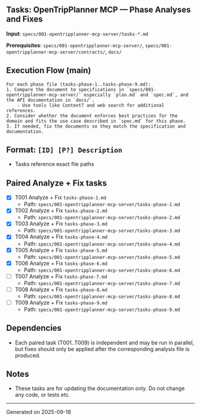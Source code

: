 ## Tasks: OpenTripPlanner MCP — Phase Analyses and Fixes

**Input**: `specs/001-opentripplanner-mcp-server/tasks-*.md`

**Prerequisites**: `specs/001-opentripplanner-mcp-server/`, `specs/001-opentripplanner-mcp-server/contracts/`, `docs/`

## Execution Flow (main)

```text
For each phase file (tasks-phase-1..tasks-phase-9.md):
1. Compare the document to specifications in `specs/001-opentripplanner-mcp-server/` especially `plan.md` and `spec.md`, and the API documentation in `docs/`.
    - Use tools like Context7 and web search for additional references.
2. Consider whether the document enforces best practices for the domain and fits the use case described in `spec.md` for this phase.
3. If needed, fix the documents so they match the specification and documentation.
```

## Format: `[ID] [P?] Description`

- Tasks reference exact file paths

## Paired Analyze + Fix tasks

- [X] T001 Analyze + Fix `tasks-phase-1.md`
  - Path: `specs/001-opentripplanner-mcp-server/tasks-phase-1.md`
- [X] T002 Analyze + Fix `tasks-phase-2.md`
  - Path: `specs/001-opentripplanner-mcp-server/tasks-phase-2.md`
- [x] T003 Analyze + Fix `tasks-phase-3.md`
  - Path: `specs/001-opentripplanner-mcp-server/tasks-phase-3.md`
- [x] T004 Analyze + Fix `tasks-phase-4.md`
  - Path: `specs/001-opentripplanner-mcp-server/tasks-phase-4.md`
- [x] T005 Analyze + Fix `tasks-phase-5.md`
  - Path: `specs/001-opentripplanner-mcp-server/tasks-phase-5.md`
- [x] T006 Analyze + Fix `tasks-phase-6.md`
  - Path: `specs/001-opentripplanner-mcp-server/tasks-phase-6.md`
- [ ] T007 Analyze + Fix `tasks-phase-7.md`
  - Path: `specs/001-opentripplanner-mcp-server/tasks-phase-7.md`
- [ ] T008 Analyze + Fix `tasks-phase-8.md`
  - Path: `specs/001-opentripplanner-mcp-server/tasks-phase-8.md`
- [ ] T009 Analyze + Fix `tasks-phase-9.md`
  - Path: `specs/001-opentripplanner-mcp-server/tasks-phase-9.md`

## Dependencies

- Each paired task (T001..T009) is independent and may be run in parallel, but fixes should only be applied after the corresponding analysis file is produced.

## Notes

- These tasks are for updating the documentation only. Do not change any code, or tests etc.

---

Generated on 2025-09-18
